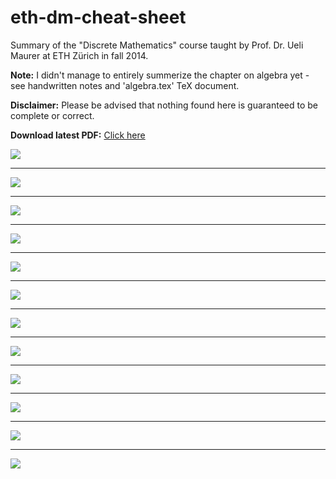 # eth-dm-cheat-sheet

Summary of the "Discrete Mathematics" course taught by Prof. Dr. Ueli Maurer at ETH Zürich in fall 2014.

**Note:** I didn't manage to entirely summerize the chapter on algebra yet - see handwritten notes and 'algebra.tex' TeX document.

**Disclaimer:** Please be advised that nothing found here is guaranteed to be complete or correct.

**Download latest PDF:** [Click here](/document.pdf)

[![](/preview/01.png)](/document.pdf)

___

[![](/preview/02.png)](/document.pdf)

___

[![](/preview/03.png)](/document.pdf)
___

[![](/preview/04.png)](/document.pdf)

___

[![](/preview/05.png)](/document.pdf)

___

[![](/preview/06.png)](/document.pdf)

___

[![](/preview/07.png)](/document.pdf)

___

[![](/preview/08.png)](/document.pdf)

___

[![](/preview/09.png)](/document.pdf)

___

[![](/preview/10.png)](/document.pdf)

___

[![](/preview/11.png)](/document.pdf)

___

[![](/preview/12.png)](/document.pdf)
